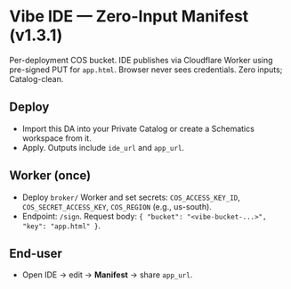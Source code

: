 
# Vibe IDE — Zero-Input Manifest (v1.3.1)

Per-deployment COS bucket. IDE publishes via Cloudflare Worker using pre-signed PUT for `app.html`. Browser never sees credentials. Zero inputs; Catalog-clean.

## Deploy
- Import this DA into your Private Catalog or create a Schematics workspace from it.
- Apply. Outputs include `ide_url` and `app_url`.

## Worker (once)
- Deploy `broker/` Worker and set secrets: `COS_ACCESS_KEY_ID`, `COS_SECRET_ACCESS_KEY`, `COS_REGION` (e.g., us-south).
- Endpoint: `/sign`. Request body: `{ "bucket": "<vibe-bucket-...>", "key": "app.html" }`.

## End-user
- Open IDE → edit → **Manifest** → share `app_url`.
